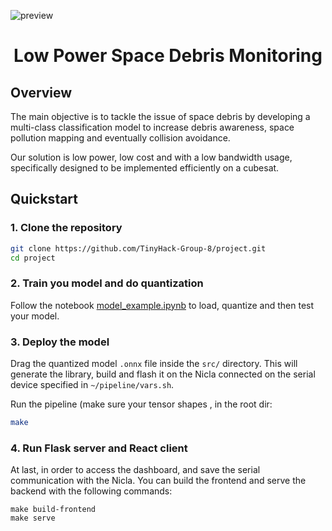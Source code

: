 ![preview](https://hackmd.io/_uploads/ByCdrokpel.png)


<h1 align="center">  Low Power Space Debris Monitoring</h1>


## Overview

The main objective is to tackle the issue of space debris by developing a multi-class classification model to increase debris awareness, space pollution mapping and eventually collision avoidance.

Our solution is low power, low cost and with a low bandwidth usage, specifically designed to be implemented efficiently on a cubesat. 


## Quickstart

### 1. Clone the repository
```bash
git clone https://github.com/TinyHack-Group-8/project.git
cd project
```

### 2. Train you model and do quantization
Follow the notebook [model_example.ipynb](notebooks/model_example.ipynb) to load, quantize and then test your model. 

### 3. Deploy the model

Drag the quantized model `.onnx` file inside the `src/` directory. This will generate the library, build and flash it on the Nicla connected on the serial device specified in `~/pipeline/vars.sh`.

Run the pipeline (make sure your tensor shapes , in the root dir:
```bash
make
```

### 4. Run Flask server and React client

At last, in order to access the dashboard, and save the serial communication with the Nicla. You can build the frontend and serve the backend with the following commands:


```bash=
make build-frontend
make serve
```
